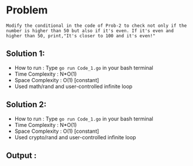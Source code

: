 # Problem
```
Modify the conditional in the code of Prob-2 to check not only if the  number is higher than 50 but also if it's even. If it's even and higher than 50, print,"It's closer to 100 and it's even!"
```

## Solution 1: 

* How to run : Type `go run Code_1.go` in your bash terminal
* Time Complexity : N*O(1)
* Space Complexity : O(1) [constant]
* Used math/rand and user-controlled infinite loop

## Solution 2:

* How to run : Type `go run Code_1.go` in your bash terminal
* Time Complexity : N*O(1)
* Space Complexity : O(1) [constant]
* Used crypto/rand and user-controlled infinite loop

## Output :

